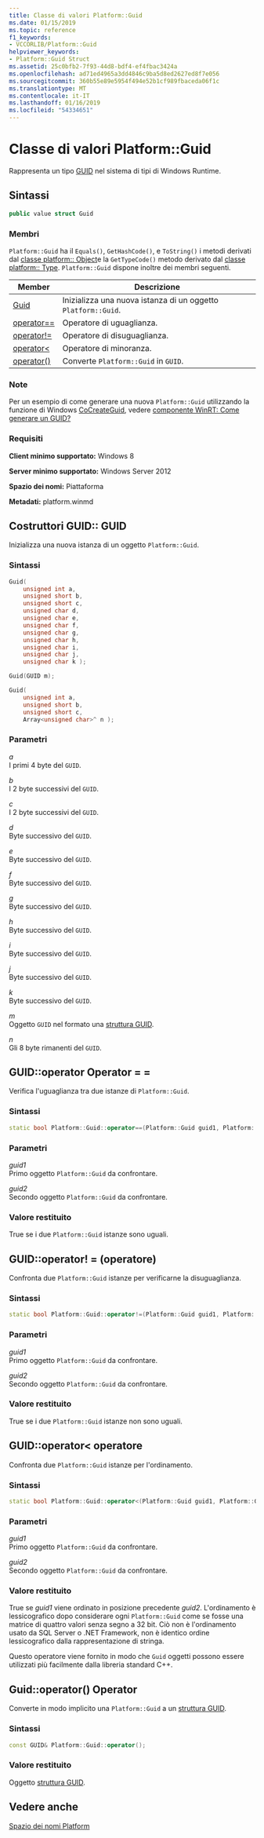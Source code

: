 ```yaml
---
title: Classe di valori Platform::Guid
ms.date: 01/15/2019
ms.topic: reference
f1_keywords:
- VCCORLIB/Platform::Guid
helpviewer_keywords:
- Platform::Guid Struct
ms.assetid: 25c0bfb2-7f93-44d8-bdf4-ef4fbac3424a
ms.openlocfilehash: ad71ed4965a3dd4846c9ba5d8ed2627ed8f7e056
ms.sourcegitcommit: 360b55e89e5954f494e52b1cf989fbaceda06f1c
ms.translationtype: MT
ms.contentlocale: it-IT
ms.lasthandoff: 01/16/2019
ms.locfileid: "54334651"
---
```

# <a name="platformguid-value-class"></a>Classe di valori Platform::Guid

Rappresenta un tipo [GUID](https://msdn.microsoft.com/library/windows/desktop/aa373931) nel sistema di tipi di Windows Runtime.

## <a name="syntax"></a>Sintassi

```cpp
public value struct Guid
```

### <a name="members"></a>Membri

`Platform::Guid` ha il `Equals()`, `GetHashCode()`, e `ToString()` i metodi derivati dal [classe platform:: Object](../cppcx/platform-object-class.md)e la `GetTypeCode()` metodo derivato dal [classe platform:: Type](../cppcx/platform-type-class.md). `Platform::Guid` dispone inoltre dei membri seguenti.

|Member|Descrizione|
|------------|-----------------|
|[Guid](#ctor)|Inizializza una nuova istanza di un oggetto `Platform::Guid`.|
|[operator==](#operator-equality)|Operatore di uguaglianza.|
|[operator!=](#operator-inequality)|Operatore di disuguaglianza.|
|[operator&lt;](#operator-less)|Operatore di minoranza.|
|[operator()](#operator-call)|Converte `Platform::Guid` in `GUID`.|

### <a name="remarks"></a>Note

Per un esempio di come generare una nuova `Platform::Guid` utilizzando la funzione di Windows [CoCreateGuid](/windows/desktop/api/combaseapi/nf-combaseapi-cocreateguid), vedere [componente WinRT: Come generare un GUID?](https://www.eternalcoding.com/?p=383)

### <a name="requirements"></a>Requisiti

**Client minimo supportato:** Windows 8

**Server minimo supportato:** Windows Server 2012

**Spazio dei nomi:** Piattaforma

**Metadati:** platform.winmd

## <a name="ctor"></a> Costruttori GUID:: GUID

Inizializza una nuova istanza di un oggetto `Platform::Guid`.

### <a name="syntax"></a>Sintassi

```cpp
Guid(
    unsigned int a,
    unsigned short b,
    unsigned short c,
    unsigned char d,
    unsigned char e,
    unsigned char f,
    unsigned char g,
    unsigned char h,
    unsigned char i,
    unsigned char j,
    unsigned char k );

Guid(GUID m);

Guid(
    unsigned int a,
    unsigned short b,
    unsigned short c,
    Array<unsigned char>^ n );
```

### <a name="parameters"></a>Parametri

*a*<br/>
I primi 4 byte del `GUID`.

*b*<br/>
I 2 byte successivi del `GUID`.

*c*<br/>
I 2 byte successivi del `GUID`.

*d*<br/>
Byte successivo del `GUID`.

*e*<br/>
Byte successivo del `GUID`.

*f*<br/>
Byte successivo del `GUID`.

*g*<br/>
Byte successivo del `GUID`.

*h*<br/>
Byte successivo del `GUID`.

*i*<br/>
Byte successivo del `GUID`.

*j*<br/>
Byte successivo del `GUID`.

*k*<br/>
Byte successivo del `GUID`.

*m*<br/>
Oggetto `GUID` nel formato una [struttura GUID](https://msdn.microsoft.com/library/windows/desktop/aa373931).

*n*<br/>
Gli 8 byte rimanenti del `GUID`.

## <a name="operator-equality"></a> GUID::operator Operator = =

Verifica l'uguaglianza tra due istanze di `Platform::Guid`.

### <a name="syntax"></a>Sintassi

```cpp
static bool Platform::Guid::operator==(Platform::Guid guid1, Platform::Guid guid2);
```

### <a name="parameters"></a>Parametri

*guid1*<br/>
Primo oggetto `Platform::Guid` da confrontare.

*guid2*<br/>
Secondo oggetto `Platform::Guid` da confrontare.

### <a name="return-value"></a>Valore restituito

True se i due `Platform::Guid` istanze sono uguali.

## <a name="operator-inequality"></a> GUID::operator! = (operatore)

Confronta due `Platform::Guid` istanze per verificarne la disuguaglianza.

### <a name="syntax"></a>Sintassi

```cpp
static bool Platform::Guid::operator!=(Platform::Guid guid1, Platform::Guid guid2);
```

### <a name="parameters"></a>Parametri

*guid1*<br/>
Primo oggetto `Platform::Guid` da confrontare.

*guid2*<br/>
Secondo oggetto `Platform::Guid` da confrontare.

### <a name="return-value"></a>Valore restituito

True se i due `Platform::Guid` istanze non sono uguali.

## <a name="operator-less"></a> GUID::operator&lt; operatore

Confronta due `Platform::Guid` istanze per l'ordinamento.

### <a name="syntax"></a>Sintassi

```cpp
static bool Platform::Guid::operator<(Platform::Guid guid1, Platform::Guid guid2);
```

### <a name="parameters"></a>Parametri

*guid1*<br/>
Primo oggetto `Platform::Guid` da confrontare.

*guid2*<br/>
Secondo oggetto `Platform::Guid` da confrontare.

### <a name="return-value"></a>Valore restituito

True se *guid1* viene ordinato in posizione precedente *guid2*. L'ordinamento è lessicografico dopo considerare ogni `Platform::Guid` come se fosse una matrice di quattro valori senza segno a 32 bit. Ciò non è l'ordinamento usato da SQL Server o .NET Framework, non è identico ordine lessicografico dalla rappresentazione di stringa.

Questo operatore viene fornito in modo che `Guid` oggetti possono essere utilizzati più facilmente dalla libreria standard C++.

## <a name="operator-call"></a> Guid::operator() Operator

Converte in modo implicito una `Platform::Guid` a un [struttura GUID](https://msdn.microsoft.com/library/windows/desktop/aa373931).

### <a name="syntax"></a>Sintassi

```cpp
const GUID& Platform::Guid::operator();
```

### <a name="return-value"></a>Valore restituito

Oggetto [struttura GUID](https://msdn.microsoft.com/library/windows/desktop/aa373931).

## <a name="see-also"></a>Vedere anche

[Spazio dei nomi Platform](../cppcx/platform-namespace-c-cx.md)
